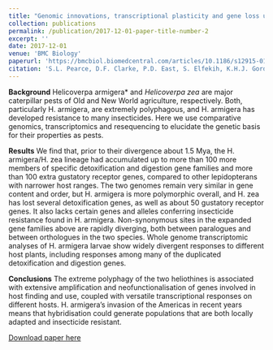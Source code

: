 ```yaml
---
title: "Genomic innovations, transcriptional plasticity and gene loss underlying the evolution and divergence of two highly polyphagous and invasive Helicoverpa pest species"
collection: publications
permalink: /publication/2017-12-01-paper-title-number-2
excerpt: ''
date: 2017-12-01
venue: 'BMC Biology'
paperurl: 'https://bmcbiol.biomedcentral.com/articles/10.1186/s12915-017-0402-6'
citation: 'S.L. Pearce, D.F. Clarke, P.D. East, S. Elfekih, K.H.J. Gordon, L.S. Jermiin, A. McGaughran, J.G. Oakeshott, A. Papanikolaou, O.P. Perera, et al.(2017) &quot;Genomic innovations, transcriptional plasticity and gene loss underlying the evolution and divergence of two highly polyphagous and invasive Helicoverpa pest species &quot; <i>BMC Biology </i>'
---
```

**Background**
Helicoverpa armigera* and *Helicoverpa zea* are major caterpillar pests of Old and New World agriculture, respectively. Both, particularly H. armigera, are extremely polyphagous, and H. armigera has developed resistance to many insecticides. Here we use comparative genomics, transcriptomics and resequencing to elucidate the genetic basis for their properties as pests.

**Results**
We find that, prior to their divergence about 1.5 Mya, the H. armigera/H. zea lineage had accumulated up to more than 100 more members of specific detoxification and digestion gene families and more than 100 extra gustatory receptor genes, compared to other lepidopterans with narrower host ranges. The two genomes remain very similar in gene content and order, but H. armigera is more polymorphic overall, and H. zea has lost several detoxification genes, as well as about 50 gustatory receptor genes. It also lacks certain genes and alleles conferring insecticide resistance found in H. armigera. Non-synonymous sites in the expanded gene families above are rapidly diverging, both between paralogues and between orthologues in the two species. Whole genome transcriptomic analyses of H. armigera larvae show widely divergent responses to different host plants, including responses among many of the duplicated detoxification and digestion genes.

**Conclusions**
The extreme polyphagy of the two heliothines is associated with extensive amplification and neofunctionalisation of genes involved in host finding and use, coupled with versatile transcriptional responses on different hosts. H. armigera’s invasion of the Americas in recent years means that hybridisation could generate populations that are both locally adapted and insecticide resistant.

[Download paper here](https://bmcbiol.biomedcentral.com/articles/10.1186/s12915-017-0402-6)

